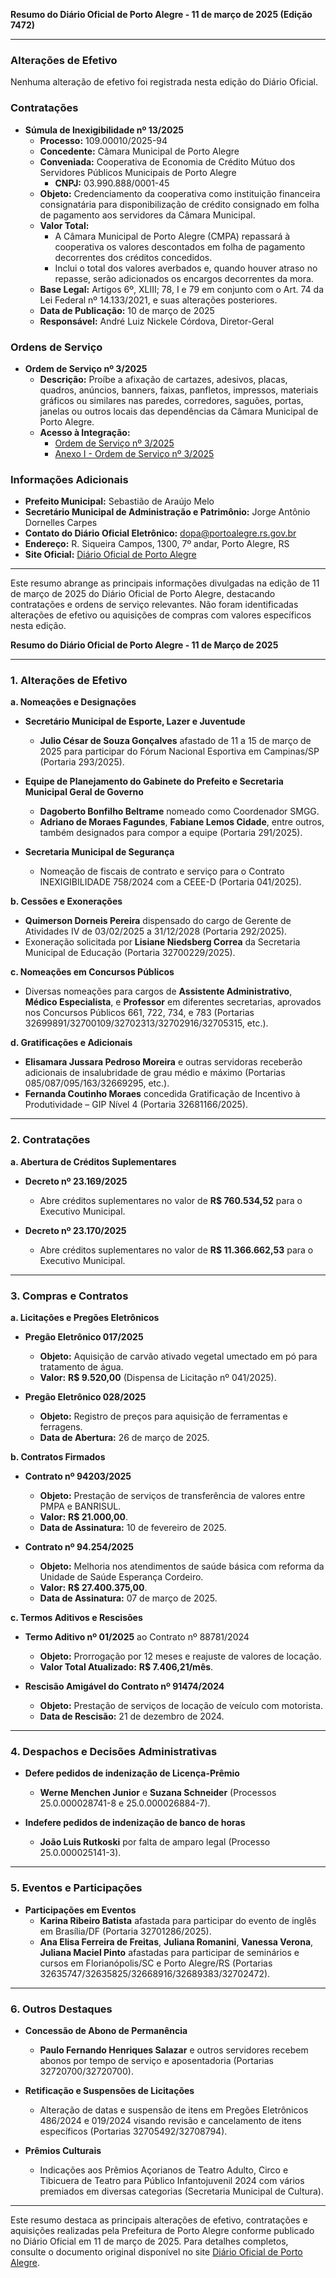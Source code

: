 **Resumo do Diário Oficial de Porto Alegre - 11 de março de 2025 (Edição 7472)**

---

### **Alterações de Efetivo**
Nenhuma alteração de efetivo foi registrada nesta edição do Diário Oficial.

### **Contratações**
- **Súmula de Inexigibilidade nº 13/2025**
  - **Processo:** 109.00010/2025-94
  - **Concedente:** Câmara Municipal de Porto Alegre
  - **Conveniada:** Cooperativa de Economia de Crédito Mútuo dos Servidores Públicos Municipais de Porto Alegre
    - **CNPJ:** 03.990.888/0001-45
  - **Objeto:** Credenciamento da cooperativa como instituição financeira consignatária para disponibilização de crédito consignado em folha de pagamento aos servidores da Câmara Municipal.
  - **Valor Total:** 
    - A Câmara Municipal de Porto Alegre (CMPA) repassará à cooperativa os valores descontados em folha de pagamento decorrentes dos créditos concedidos.
    - Inclui o total dos valores averbados e, quando houver atraso no repasse, serão adicionados os encargos decorrentes da mora.
  - **Base Legal:** Artigos 6º, XLIII; 78, I e 79 em conjunto com o Art. 74 da Lei Federal nº 14.133/2021, e suas alterações posteriores.
  - **Data de Publicação:** 10 de março de 2025
  - **Responsável:** André Luiz Nickele Córdova, Diretor-Geral

### **Ordens de Serviço**
- **Ordem de Serviço nº 3/2025**
  - **Descrição:** Proíbe a afixação de cartazes, adesivos, placas, quadros, anúncios, banners, faixas, panfletos, impressos, materiais gráficos ou similares nas paredes, corredores, saguões, portas, janelas ou outros locais das dependências da Câmara Municipal de Porto Alegre.
  - **Acesso à Integração:**
    - [Ordem de Serviço nº 3/2025](http://dopaonlineupload.procempa.com.br/dopaonlineupload/5562_cl_524634_1.pdf)
    - [Anexo I - Ordem de Serviço nº 3/2025](http://dopaonlineupload.procempa.com.br/dopaonlineupload/5562_cl_524634_2.pdf)

### **Informações Adicionais**
- **Prefeito Municipal:** Sebastião de Araújo Melo
- **Secretário Municipal de Administração e Patrimônio:** Jorge Antônio Dornelles Carpes
- **Contato do Diário Oficial Eletrônico:** dopa@portoalegre.rs.gov.br
- **Endereço:** R. Siqueira Campos, 1300, 7º andar, Porto Alegre, RS
- **Site Oficial:** [Diário Oficial de Porto Alegre](http://www.portoalegre.rs.gov.br/dopa/)

---

Este resumo abrange as principais informações divulgadas na edição de 11 de março de 2025 do Diário Oficial de Porto Alegre, destacando contratações e ordens de serviço relevantes. Não foram identificadas alterações de efetivo ou aquisições de compras com valores específicos nesta edição.

**Resumo do Diário Oficial de Porto Alegre - 11 de Março de 2025**

---

### **1. Alterações de Efetivo**

**a. Nomeações e Designações**
- **Secretário Municipal de Esporte, Lazer e Juventude**
  - **Julio César de Souza Gonçalves** afastado de 11 a 15 de março de 2025 para participar do Fórum Nacional Esportiva em Campinas/SP (Portaria 293/2025).
  
- **Equipe de Planejamento do Gabinete do Prefeito e Secretaria Municipal Geral de Governo**
  - **Dagoberto Bonfilho Beltrame** nomeado como Coordenador SMGG.
  - **Adriano de Moraes Fagundes**, **Fabiane Lemos Cidade**, entre outros, também designados para compor a equipe (Portaria 291/2025).
  
- **Secretaria Municipal de Segurança**
  - Nomeação de fiscais de contrato e serviço para o Contrato INEXIGIBILIDADE 758/2024 com a CEEE-D (Portaria 041/2025).

**b. Cessões e Exonerações**
- **Quimerson Dorneis Pereira** dispensado do cargo de Gerente de Atividades IV de 03/02/2025 a 31/12/2028 (Portaria 292/2025).
- Exoneração solicitada por **Lisiane Niedsberg Correa** da Secretaria Municipal de Educação (Portaria 32700229/2025).

**c. Nomeações em Concursos Públicos**
- Diversas nomeações para cargos de **Assistente Administrativo**, **Médico Especialista**, e **Professor** em diferentes secretarias, aprovados nos Concursos Públicos 661, 722, 734, e 783 (Portarias 32699891/32700109/32702313/32702916/32705315, etc.).

**d. Gratificações e Adicionais**
- **Elisamara Jussara Pedroso Moreira** e outras servidoras receberão adicionais de insalubridade de grau médio e máximo (Portarias 085/087/095/163/32669295, etc.).
- **Fernanda Coutinho Moraes** concedida Gratificação de Incentivo à Produtividade – GIP Nível 4 (Portaria 32681166/2025).

---

### **2. Contratações**

**a. Abertura de Créditos Suplementares**
- **Decreto nº 23.169/2025**
  - Abre créditos suplementares no valor de **R$ 760.534,52** para o Executivo Municipal.
  
- **Decreto nº 23.170/2025**
  - Abre créditos suplementares no valor de **R$ 11.366.662,53** para o Executivo Municipal.

---

### **3. Compras e Contratos**

**a. Licitações e Pregões Eletrônicos**
- **Pregão Eletrônico 017/2025**
  - **Objeto:** Aquisição de carvão ativado vegetal umectado em pó para tratamento de água.
  - **Valor:** **R$ 9.520,00** (Dispensa de Licitação nº 041/2025).
  
- **Pregão Eletrônico 028/2025**
  - **Objeto:** Registro de preços para aquisição de ferramentas e ferragens.
  - **Data de Abertura:** 26 de março de 2025.

**b. Contratos Firmados**
- **Contrato nº 94203/2025**
  - **Objeto:** Prestação de serviços de transferência de valores entre PMPA e BANRISUL.
  - **Valor:** **R$ 21.000,00**.
  - **Data de Assinatura:** 10 de fevereiro de 2025.

- **Contrato nº 94.254/2025**
  - **Objeto:** Melhoria nos atendimentos de saúde básica com reforma da Unidade de Saúde Esperança Cordeiro.
  - **Valor:** **R$ 27.400.375,00**.
  - **Data de Assinatura:** 07 de março de 2025.

**c. Termos Aditivos e Rescisões**
- **Termo Aditivo nº 01/2025** ao Contrato nº 88781/2024
  - **Objeto:** Prorrogação por 12 meses e reajuste de valores de locação.
  - **Valor Total Atualizado:** **R$ 7.406,21/mês**.

- **Rescisão Amigável do Contrato nº 91474/2024**
  - **Objeto:** Prestação de serviços de locação de veículo com motorista.
  - **Data de Rescisão:** 21 de dezembro de 2024.

---

### **4. Despachos e Decisões Administrativas**

- **Defere pedidos de indenização de Licença-Prêmio**
  - **Werne Menchen Junior** e **Suzana Schneider** (Processos 25.0.000028741-8 e 25.0.000026884-7).

- **Indefere pedidos de indenização de banco de horas**
  - **João Luis Rutkoski** por falta de amparo legal (Processo 25.0.000025141-3).

---

### **5. Eventos e Participações**

- **Participações em Eventos**
  - **Karina Ribeiro Batista** afastada para participar do evento de inglês em Brasília/DF (Portaria 32701286/2025).
  - **Ana Elisa Ferreira de Freitas**, **Juliana Romanini**, **Vanessa Verona**, **Juliana Maciel Pinto** afastadas para participar de seminários e cursos em Florianópolis/SC e Porto Alegre/RS (Portarias 32635747/32635825/32668916/32689383/32702472).

---

### **6. Outros Destaques**

- **Concessão de Abono de Permanência**
  - **Paulo Fernando Henriques Salazar** e outros servidores recebem abonos por tempo de serviço e aposentadoria (Portarias 32720700/32720700).

- **Retificação e Suspensões de Licitações**
  - Alteração de datas e suspensão de itens em Pregões Eletrônicos 486/2024 e 019/2024 visando revisão e cancelamento de itens específicos (Portarias 32705492/32708794).

- **Prêmios Culturais**
  - Indicações aos Prêmios Açorianos de Teatro Adulto, Circo e Tibicuera de Teatro para Público Infantojuvenil 2024 com vários premiados em diversas categorias (Secretaria Municipal de Cultura).

---

Este resumo destaca as principais alterações de efetivo, contratações e aquisições realizadas pela Prefeitura de Porto Alegre conforme publicado no Diário Oficial em 11 de março de 2025. Para detalhes completos, consulte o documento original disponível no site [Diário Oficial de Porto Alegre](http://www.portoalegre.rs.gov.br/dopa).
